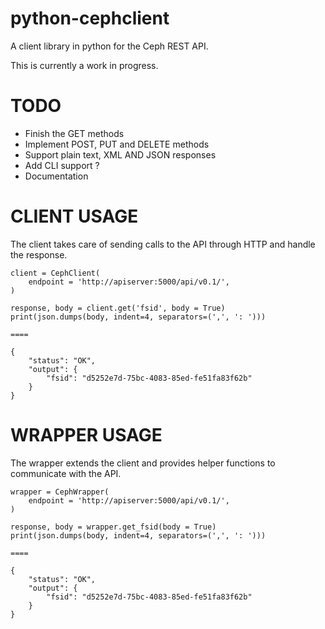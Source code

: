 python-cephclient
=================

A client library in python for the Ceph REST API.

This is currently a work in progress.

TODO
=================

- Finish the GET methods
- Implement POST, PUT and DELETE methods
- Support plain text, XML AND JSON responses
- Add CLI support ?
- Documentation

CLIENT USAGE
=================

The client takes care of sending calls to the API through HTTP and handle the
response.

    client = CephClient(
        endpoint = 'http://apiserver:5000/api/v0.1/',
    )

    response, body = client.get('fsid', body = True)
    print(json.dumps(body, indent=4, separators=(',', ': ')))

    ====

    {
        "status": "OK",
        "output": {
            "fsid": "d5252e7d-75bc-4083-85ed-fe51fa83f62b"
        }
    }

WRAPPER USAGE
=================

The wrapper extends the client and provides helper functions to communicate with
the API.

    wrapper = CephWrapper(
        endpoint = 'http://apiserver:5000/api/v0.1/',
    )

    response, body = wrapper.get_fsid(body = True)
    print(json.dumps(body, indent=4, separators=(',', ': ')))

    ====

    {
        "status": "OK",
        "output": {
            "fsid": "d5252e7d-75bc-4083-85ed-fe51fa83f62b"
        }
    }